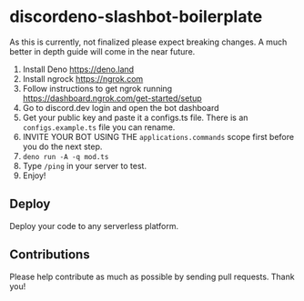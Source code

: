 # discordeno-slashbot-boilerplate

As this is currently, not finalized please expect breaking changes. A much better in depth guide will come in the near future.

1. Install Deno https://deno.land
2. Install ngrock https://ngrok.com
3. Follow instructions to get ngrok running https://dashboard.ngrok.com/get-started/setup
4. Go to discord.dev login and open the bot dashboard
5. Get your public key and paste it a configs.ts file. There is an `configs.example.ts` file you can rename.
6. INVITE YOUR BOT USING THE `applications.commands` scope first before you do the next step.
7. `deno run -A -q mod.ts`
8. Type `/ping` in your server to test.
9. Enjoy!

## Deploy

Deploy your code to any serverless platform.

## Contributions

Please help contribute as much as possible by sending pull requests. Thank you!
